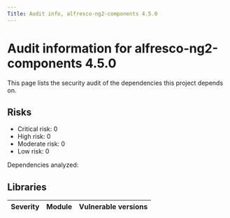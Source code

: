 ```yaml
---
Title: Audit info, alfresco-ng2-components 4.5.0
---
```


# Audit information for alfresco-ng2-components 4.5.0

This page lists the security audit of the dependencies this project depends on.

## Risks

- Critical risk: 0
- High risk: 0
- Moderate risk: 0
- Low risk: 0

Dependencies analyzed: 

## Libraries

| Severity | Module | Vulnerable versions |
| --- | --- | --- |

